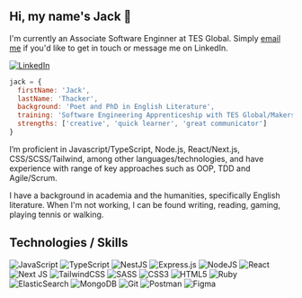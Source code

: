 ## Hi, my name's Jack 👋

I'm currently an Associate Software Enginner at TES Global. Simply [email me](mailto:jackthacker89@gmail.com) if you'd like to get in touch or message me on LinkedIn. 

[![LinkedIn](https://img.shields.io/badge/-LinkedIn-0A66C2?logo=linkedin&logoColor=white&style=for-the-badge)](https://www.linkedin.com/in/jack-thacker-b568b11b4/)

```javascript
jack = {
  firstName: 'Jack',
  lastName: 'Thacker',
  background: 'Poet and PhD in English Literature',
  training: 'Software Engineering Apprenticeship with TES Global/Makers',
  strengths: ['creative', 'quick learner', 'great communicator']
}
```

I’m proficient in Javascript/TypeScript, Node.js, React/Next.js, CSS/SCSS/Tailwind, among other languages/technologies, and have experience with range of key approaches such as OOP, TDD and Agile/Scrum.

I have a background in academia and the humanities, specifically English literature. When I'm not working, I can be found writing, reading, gaming, playing tennis or walking. 

## Technologies / Skills

![JavaScript](https://img.shields.io/badge/-JavaScript-F7DF1E?logo=javascript&logoColor=white&style=for-the-badge&link=/)
![TypeScript](https://img.shields.io/badge/-TypeScript-007ACC?logo=typescript&logoColor=white&style=for-the-badge&link=/)
![NestJS](https://img.shields.io/badge/nestjs-%23E0234E.svg?style=for-the-badge&logo=nestjs&logoColor=white)
![Express.js](https://img.shields.io/badge/express.js-%23404d59.svg?style=for-the-badge&logo=express&logoColor=%2361DAFB)
![NodeJS](https://img.shields.io/badge/node.js-6DA55F?style=for-the-badge&logo=node.js&logoColor=white)
![React](https://img.shields.io/badge/react%20-%2320232a.svg?&style=for-the-badge&logo=react&logoColor=%2361DAFB)
![Next JS](https://img.shields.io/badge/Next-black?style=for-the-badge&logo=next.js&logoColor=white)
![TailwindCSS](https://img.shields.io/badge/tailwindcss-%2338B2AC.svg?style=for-the-badge&logo=tailwind-css&logoColor=white)
![SASS](https://img.shields.io/badge/Sass-CC6699?style=for-the-badge&logo=sass&logoColor=white)
![CSS3](https://img.shields.io/badge/-CSS3-1572B6?logo=css3&logoColor=white&style=for-the-badge&link=/)
![HTML5](https://img.shields.io/badge/-HTML5-E34F26?logo=html5&logoColor=white&style=for-the-badge&link=/)
![Ruby](https://img.shields.io/badge/ruby-%23CC342D.svg?style=for-the-badge&logo=ruby&logoColor=white)
![ElasticSearch](https://img.shields.io/badge/-ElasticSearch-005571?style=for-the-badge&logo=elasticsearch)
![MongoDB](https://img.shields.io/badge/MongoDB-%234ea94b.svg?style=for-the-badge&logo=mongodb&logoColor=white)
![Git](https://img.shields.io/badge/git%20-%23F05033.svg?&style=for-the-badge&logo=git&logoColor=white)
![Postman](https://img.shields.io/badge/Postman-FF6C37?style=for-the-badge&logo=postman&logoColor=white)
![Figma](https://img.shields.io/badge/-Figma-F24E1E?logo=figma&logoColor=white&style=for-the-badge&link=/)
